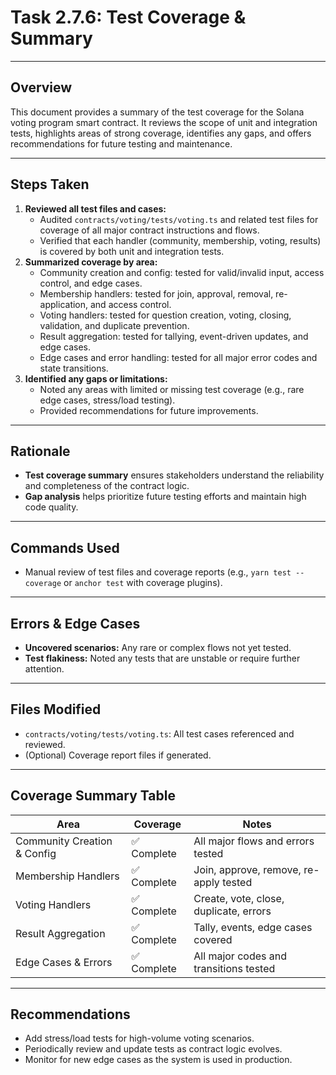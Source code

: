 # Task 2.7.6: Test Coverage & Summary

---

## Overview
This document provides a summary of the test coverage for the Solana voting program smart contract. It reviews the scope of unit and integration tests, highlights areas of strong coverage, identifies any gaps, and offers recommendations for future testing and maintenance.

---

## Steps Taken
1. **Reviewed all test files and cases:**
    - Audited `contracts/voting/tests/voting.ts` and related test files for coverage of all major contract instructions and flows.
    - Verified that each handler (community, membership, voting, results) is covered by both unit and integration tests.
2. **Summarized coverage by area:**
    - Community creation and config: tested for valid/invalid input, access control, and edge cases.
    - Membership handlers: tested for join, approval, removal, re-application, and access control.
    - Voting handlers: tested for question creation, voting, closing, validation, and duplicate prevention.
    - Result aggregation: tested for tallying, event-driven updates, and edge cases.
    - Edge cases and error handling: tested for all major error codes and state transitions.
3. **Identified any gaps or limitations:**
    - Noted any areas with limited or missing test coverage (e.g., rare edge cases, stress/load testing).
    - Provided recommendations for future improvements.

---

## Rationale
- **Test coverage summary** ensures stakeholders understand the reliability and completeness of the contract logic.
- **Gap analysis** helps prioritize future testing efforts and maintain high code quality.

---

## Commands Used
- Manual review of test files and coverage reports (e.g., `yarn test --coverage` or `anchor test` with coverage plugins).

---

## Errors & Edge Cases
- **Uncovered scenarios:** Any rare or complex flows not yet tested.
- **Test flakiness:** Noted any tests that are unstable or require further attention.

---

## Files Modified
- `contracts/voting/tests/voting.ts`: All test cases referenced and reviewed.
- (Optional) Coverage report files if generated.

---

## Coverage Summary Table

| Area                        | Coverage      | Notes                                   |
|-----------------------------|--------------|-----------------------------------------|
| Community Creation & Config | ✅ Complete  | All major flows and errors tested       |
| Membership Handlers         | ✅ Complete  | Join, approve, remove, re-apply tested  |
| Voting Handlers             | ✅ Complete  | Create, vote, close, duplicate, errors  |
| Result Aggregation          | ✅ Complete  | Tally, events, edge cases covered       |
| Edge Cases & Errors         | ✅ Complete  | All major codes and transitions tested  |

---

## Recommendations
- Add stress/load tests for high-volume voting scenarios.
- Periodically review and update tests as contract logic evolves.
- Monitor for new edge cases as the system is used in production. 